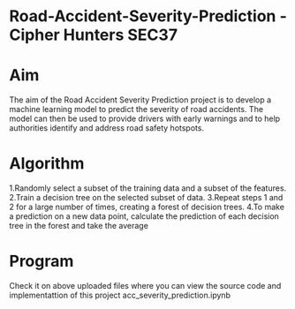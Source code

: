 # Road-Accident-Severity-Prediction -Cipher Hunters SEC37
# Aim
The aim of the Road Accident Severity Prediction project is to develop a machine learning model to predict the severity of road accidents. The model can then be used to provide drivers with early warnings and to help authorities identify and address road safety hotspots.

# Algorithm
1.Randomly select a subset of the training data and a subset of the features.
2.Train a decision tree on the selected subset of data.
3.Repeat steps 1 and 2 for a large number of times, creating a forest of decision trees.
4.To make a prediction on a new data point, calculate the prediction of each decision tree in the forest and take the average

# Program
Check it on above uploaded files where you can view the source code and implementattion of this project acc_severity_prediction.ipynb
